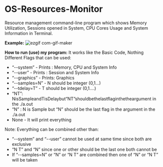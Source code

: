 # OS-Resources-Monitor
Resource management command-line program which shows Memory Utilization, Sessions opened in System, CPU Cores Usage and System Information in Terminal.

**Example:**
![ezgif com-gif-maker](https://user-images.githubusercontent.com/56856829/180104711-95c99728-47f5-4033-a0ac-87d5da5fad29.gif)

**How to run (use) my program:**
It works like the Basic Code, Nothing Different Flags that can be used:
- “--system” - Prints : Memory, CPU and System Info
- “--user” - Prints : Session and System Info
- “--graphics” - Prints: Graphics
- “--samples=N” - N should be integer (0,1...)
- “--tdelay=T” - T should be integer (0,1....)
- “NT”: NisSampleandTisDelaybut“NT”shouldbethelastflaginthetheargument in the ./a.out
- “N” : N is Sample but “N” should be the last flag in the argument in the ./a.out
- None - It will print everything

Note: Everything can be combined other than:
- “--system” and “--user” cannot be used at same time since both are exclusive
- “N T” and “N” since one or other should be the last one both cannot be
- If “--samples=N” or “N” or “N T” are combined then one of “N” or “N T” will be taken
